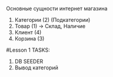 Основные сущности интернет магазина
1) Категории (2) (Подкатегории)
2) Товар (1) -> Склад, Наличие
3) Клиент (4)
4) Корзина (3)

#Lesson 1 TASKS:
1) DB SEEDER
2) Вывод категорий
